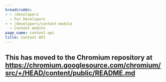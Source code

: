 ```yaml
---
breadcrumbs:
- - /developers
  - For Developers
- - /developers/content-module
  - Content module
page_name: content-api
title: Content API
---
```


## This has moved to the Chromium repository at <https://chromium.googlesource.com/chromium/src/+/HEAD/content/public/README.md>